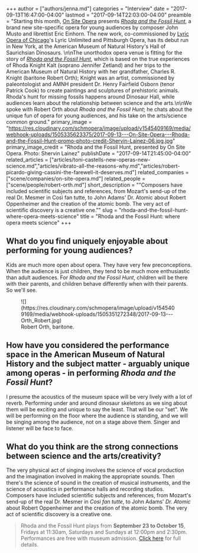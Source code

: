 +++
author = ["authors/jenna.md"]
categories = "Interview"
date = "2017-09-13T16:47:00-04:00"
lastmod = "2017-09-14T22:03:00-04:00"
preamble = "Starting this month, [On Site Opera](/scene/companies/on-site-opera/) presents [*Rhoda and the Fossil Hunt*](http://osopera.org/productions/rhodafossilhunt/), a brand new site-specific opera for young audiences by composer John Musto and librettist Eric Einhorn. The new work, co-commissioned by [Lyric Opera of Chicago](/scene/companies/lyric-opera-of-chicago/)'s Lyric Unlimited and Pittsburgh Opera, has its debut run in New York, at the American Museum of Natural History's Hall of Saurichsian Dinosaurs. \n\nThe unorthodox opera venue is fitting for the story of [*Rhoda and the Fossil Hunt*](http://osopera.org/productions/rhodafossilhunt/), which is based on the true experiences of Rhoda Knight Kalt (soprano Jennifer Zetland) and her trips to the American Museum of Natural History with her grandfather, Charles R. Knight (baritone Robert Orth); Knight was an artist, commissioned by paleontologist and AMNH president Dr. Henry Fairfield Osborn (tenor Patrick Cook) to create paintings and sculptures of prehistoric animals. Rhoda's hunt for missing fossils happens around Dinosaur Hall, while audiences learn about the relationship between science and the arts.\n\nWe spoke with Robert Orth about *Rhoda and the Fossil Hunt*; he chats about the unique fun of opera for young audiences, and his take on the arts/science common ground."
primary_image = "https://res.cloudinary.com/schmopera/image/upload/v1545409169/media/webhook-uploads/1505335623375/2017-09-13---On-Site-Opera---Rhoda-and-the-Fossil-Hunt-promo-photo-credit-Shervin-Lainez-06.jpg.jpg"
primary_image_credit = "Rhoda and the Fossil Hunt, presented by On Site Opera. Photo: Shervin Lainez"
publishDate = "2017-09-14T21:45:00-04:00"
related_articles = ["articles/toni-castells-new-operas-new-science.md","articles/vibrato-all-the-reasons-why.md","articles/robert-picardo-giving-cassini-the-farewell-it-deserves.md"]
related_companies = ["scene/companies/on-site-opera.md"]
related_people = ["scene/people/robert-orth.md"]
short_description = "&quot;Composers have included scientific subjects and references, from Mozart&#039;s send-up of the real Dr. Mesmer in Così fan tutte, to John Adams&#039; Dr. Atomic about Robert Oppenheimer and the creation of the atomic bomb. The very act of scientific discovery is a creative one.&quot;"
slug = "rhoda-and-the-fossil-hunt-where-opera-meets-science"
title = "Rhoda and the Fossil Hunt: where opera meets science"
+++

## What do you find uniquely enjoyable about performing for young audiences?

Kids are much more open about opera. They have very few preconceptions. When the audience is just children, they tend to be much more enthusiastic than adult audiences. For *Rhoda and the Fossil Hunt*, children will be there with their parents, and children behave differently when with their parents. So we'll see.

<figure data-type="image">
![](https://res.cloudinary.com/schmopera/image/upload/v1545409169/media/webhook-uploads/1505351272348/2017-09-13---Orth_Robert.jpg)
<figcaption>Robert Orth, baritone.</figcaption>
</figure>

## How have you considered the performance space in the American Museum of Natural History and the subject matter - arguably unique among operas - in performing *Rhoda and the Fossil Hunt*?

I presume the acoustics of the museum space will be very lively with a lot of reverb. Performing under and around dinosaur skeletons as we sing about them will be exciting and unique to say the least. That will be our "set". We will be performing on the floor where the audience is standing, and we will be singing among the audience, not on a stage above them. Singer and listener will be face to face.

## What do you think are the strong connections between science and the arts/creativity?

The very physical act of singing involves the science of vocal production and the imagination involved in making the appropriate sounds. Then there's the science of sound in the creation of musical instruments, and the science of acoustics in performance halls and recording studios. Composers have included scientific subjects and references, from Mozart's send-up of the real Dr. Mesmer in *Così fan tutte*, to John Adams' *Dr. Atomic* about Robert Oppenheimer and the creation of the atomic bomb. The very act of scientific discovery is a creative one.

>Rhoda and the Fossil Hunt plays from **September 23 to October 15**, Fridays at 11:30am, Saturdays and Sundays at 12:00pm and 2:30pm. Performances are free with museum admission. [Click here](http://osopera.org/productions/rhodafossilhunt/) for full details.

